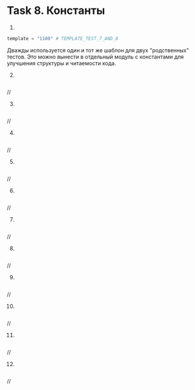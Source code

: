 # Task 8. Константы

1)
```python
template = "1100" # TEMPLATE_TEST_7_AND_8

```
Дважды используется один и тот же шаблон для двух "родственных" тестов.
Это можно вынести в отдельный модуль с константами для улучшения структуры и читаемости кода.


2)
```python

```
//

3)
```python

```
//

4)
```python

```
//

5)
```python

```
//

6)
```python

```
//

7)
```python

```
//

8)
```python

```
//

9)
```python

```
//

10)
```python

```
//

11)
```python

```
//

12)
```python

```
//